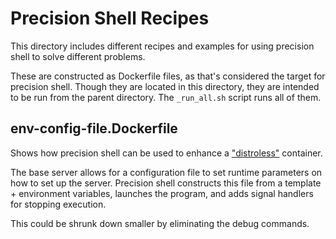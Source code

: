 # Precision Shell Recipes

This directory includes different recipes and examples for using precision shell to solve different problems.

These are constructed as Dockerfile files, as that's considered the target for precision shell.  Though they are located in this directory, they are intended to be run from the parent directory.  The `_run_all.sh` script runs all of them.


## env-config-file.Dockerfile

Shows how precision shell can be used to enhance a ["distroless"](https://github.com/GoogleContainerTools/distroless/) container.

The base server allows for a configuration file to set runtime parameters on how to set up the server.  Precision shell constructs this file from a template + environment variables, launches the program, and adds signal handlers for stopping execution.

This could be shrunk down smaller by eliminating the debug commands.
